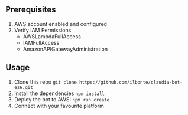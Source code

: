 ## Prerequisites
1. AWS account enabled and configured
2. Verify IAM Permissions
    - AWSLambdaFullAccess
    - IAMFullAccess
    - AmazonAPIGatewayAdministration
    
   
## Usage

1. Clone this repo `git clone https://github.com/ilbonte/claudia-bot-es6.git`
2. Install the dependencies `npm install`
3. Deploy the bot to AWS: `npm run create`
4. Connect with your favourite platform 
